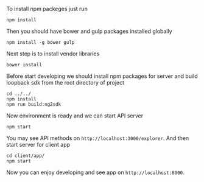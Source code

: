 To install npm packeges just run

```
npm install
```

Then you should have bower and gulp packages installed globally

```
npm install -g bower gulp
```

Next step is to install vendor libraries

```
bower install
```

Before start developing we should install npm packages for server and build loopback sdk from the root directory of project

```
cd ../../
npm install
npm run build:ng2sdk
```

Now environment is ready and we can start API server

```
npm start
```

You may see API methods on `http://localhost:3000/explorer`.
And then start server for client app

```
cd client/app/
npm start
```

Now you can enjoy developing and see app on `http://localhost:8000`.
